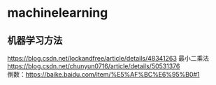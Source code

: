 # machinelearning
## 机器学习方法  
https://blog.csdn.net/lockandfree/article/details/48341263
最小二乘法 
https://blog.csdn.net/chunyun0716/article/details/50531376  
倒数：https://baike.baidu.com/item/%E5%AF%BC%E6%95%B0#1
